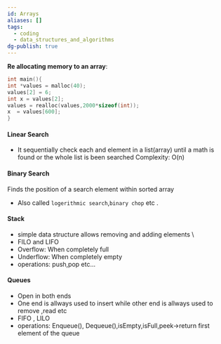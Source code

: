 ```yaml
---
id: Arrays
aliases: []
tags:
  - coding
  - data_structures_and_algorithms
dg-publish: true
---
```

**Re allocating memory to an array**:

```c
int main(){
int *values = malloc(40);
values[2] = 6;
int x = values[2];
values = realloc(values,2000*sizeof(int));
x  = values[600];
}

```

#### Linear Search

- It sequentially check each and element in a list(array) until a math is found or the whole list is been searched
  Complexity: O(n)

#### Binary Search

Finds the position of a search element within sorted array

- Also called `logerithmic search`,`binary chop` etc .

#### Stack

- simple data structure allows removing and adding elements \
- FILO and LIFO
- Overflow: When completely full
- Underflow: When completely empty
- operations: push,pop etc...

#### Queues

- Open in both ends
- One end is allways used to insert while other end is allways used to remove ,read etc
- FIFO , LILO
- operations: Enqueue(), Dequeue(),isEmpty,isFull,peek->return first element of the queue
